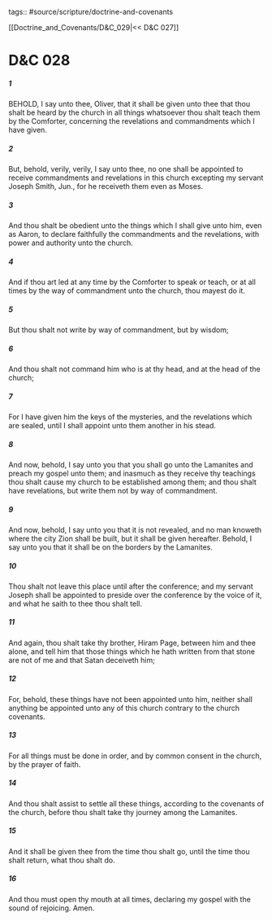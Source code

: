 tags:: #source/scripture/doctrine-and-covenants

[[Doctrine_and_Covenants/D&C_029|<< D&C 027]]

# D&C 028

##### 1

BEHOLD, I say unto thee, Oliver, that it shall be given unto thee that thou shalt be heard by the church in all things whatsoever thou shalt teach them by the Comforter, concerning the revelations and commandments which I have given.

##### 2

But, behold, verily, verily, I say unto thee, no one shall be appointed to receive commandments and revelations in this church excepting my servant Joseph Smith, Jun., for he receiveth them even as Moses.

##### 3

And thou shalt be obedient unto the things which I shall give unto him, even as Aaron, to declare faithfully the commandments and the revelations, with power and authority unto the church.

##### 4

And if thou art led at any time by the Comforter to speak or teach, or at all times by the way of commandment unto the church, thou mayest do it.

##### 5

But thou shalt not write by way of commandment, but by wisdom;

##### 6

And thou shalt not command him who is at thy head, and at the head of the church;

##### 7

For I have given him the keys of the mysteries, and the revelations which are sealed, until I shall appoint unto them another in his stead.

##### 8

And now, behold, I say unto you that you shall go unto the Lamanites and preach my gospel unto them; and inasmuch as they receive thy teachings thou shalt cause my church to be established among them; and thou shalt have revelations, but write them not by way of commandment.

##### 9

And now, behold, I say unto you that it is not revealed, and no man knoweth where the city Zion shall be built, but it shall be given hereafter. Behold, I say unto you that it shall be on the borders by the Lamanites.

##### 10

Thou shalt not leave this place until after the conference; and my servant Joseph shall be appointed to preside over the conference by the voice of it, and what he saith to thee thou shalt tell.

##### 11

And again, thou shalt take thy brother, Hiram Page, between him and thee alone, and tell him that those things which he hath written from that stone are not of me and that Satan deceiveth him;

##### 12

For, behold, these things have not been appointed unto him, neither shall anything be appointed unto any of this church contrary to the church covenants.

##### 13

For all things must be done in order, and by common consent in the church, by the prayer of faith.

##### 14

And thou shalt assist to settle all these things, according to the covenants of the church, before thou shalt take thy journey among the Lamanites.

##### 15

And it shall be given thee from the time thou shalt go, until the time thou shalt return, what thou shalt do.

##### 16

And thou must open thy mouth at all times, declaring my gospel with the sound of rejoicing. Amen.
